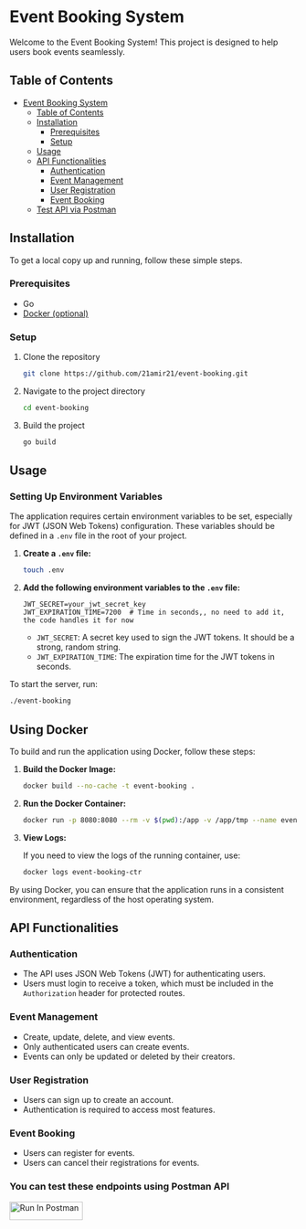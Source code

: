 # Event Booking System

Welcome to the Event Booking System! This project is designed to help users book events seamlessly.

## Table of Contents

- [Event Booking System](#event-booking-system)
  - [Table of Contents](#table-of-contents)
  - [Installation](#installation)
    - [Prerequisites](#prerequisites)
    - [Setup](#setup)
  - [Usage](#usage)
  - [API Functionalities](#api-functionalities)
    - [Authentication](#authentication)
    - [Event Management](#event-management)
    - [User Registration](#user-registration)
    - [Event Booking](#event-booking)
  - [Test API via Postman](#you-can-test-these-endpoints-using-postman-api)

## Installation

To get a local copy up and running, follow these simple steps.

### Prerequisites

- Go
- [Docker (optional)](#using-docker)

### Setup

1. Clone the repository

   ```bash
   git clone https://github.com/21amir21/event-booking.git
   ```

2. Navigate to the project directory

   ```bash
   cd event-booking
   ```

3. Build the project

   ```bash
   go build
   ```

## Usage

### Setting Up Environment Variables

The application requires certain environment variables to be set, especially for JWT (JSON Web Tokens) configuration. These variables should be defined in a `.env` file in the root of your project.

1. **Create a `.env` file:**

   ```bash
   touch .env
   ```

2. **Add the following environment variables to the `.env` file:**

   ```env
   JWT_SECRET=your_jwt_secret_key
   JWT_EXPIRATION_TIME=7200  # Time in seconds,, no need to add it, the code handles it for now
   ```

   - `JWT_SECRET`: A secret key used to sign the JWT tokens. It should be a strong, random string.
   - `JWT_EXPIRATION_TIME`: The expiration time for the JWT tokens in seconds.

To start the server, run:

```bash
./event-booking
```

## Using Docker

To build and run the application using Docker, follow these steps:

1. **Build the Docker Image:**

   ```bash
   docker build --no-cache -t event-booking .
   ```

2. **Run the Docker Container:**

   ```bash
   docker run -p 8080:8080 --rm -v $(pwd):/app -v /app/tmp --name event-booking-ctr event-booking
   ```

3. **View Logs:**

   If you need to view the logs of the running container, use:

   ```bash
   docker logs event-booking-ctr
   ```

By using Docker, you can ensure that the application runs in a consistent environment, regardless of the host operating system.

## API Functionalities

### Authentication

- The API uses JSON Web Tokens (JWT) for authenticating users.
- Users must login to receive a token, which must be included in the `Authorization` header for protected routes.

### Event Management

- Create, update, delete, and view events.
- Only authenticated users can create events.
- Events can only be updated or deleted by their creators.

### User Registration

- Users can sign up to create an account.
- Authentication is required to access most features.

### Event Booking

- Users can register for events.
- Users can cancel their registrations for events.

### You can test these endpoints using Postman API

[<img src="https://run.pstmn.io/button.svg" alt="Run In Postman" style="width: 128px; height: 32px;">](https://god.gw.postman.com/run-collection/29342651-080fbb9b-524f-456f-b7c7-e2feb69eab82?action=collection%2Ffork&source=rip_markdown&collection-url=entityId%3D29342651-080fbb9b-524f-456f-b7c7-e2feb69eab82%26entityType%3Dcollection%26workspaceId%3De0688b45-b4e7-41d6-9ad8-ce1cdec36182)
